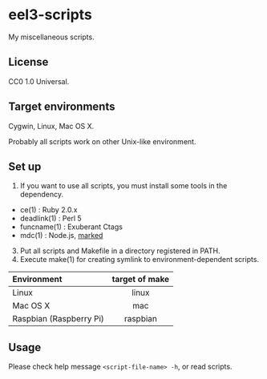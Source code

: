 eel3-scripts
============

My miscellaneous scripts.

License
-------

CC0 1.0 Universal.

Target environments
-------------------

Cygwin, Linux, Mac OS X.

Probably all scripts work on other Unix-like environment.

Set up
------

1. If you want to use all scripts, you must install some tools in the dependency.
  * ce(1) : Ruby 2.0.x
  * deadlink(1) : Perl 5
  * funcname(1) : Exuberant Ctags
  * mdc(1) : Node.js, [marked](https://github.com/chjj/marked "marked")
3. Put all scripts and Makefile in a directory registered in PATH.
4. Execute make(1) for creating symlink to environment-dependent scripts.

| Environment             | target of make |
|:------------------------|:--------------:|
| Linux                   | linux          |
| Mac OS X                | mac            |
| Raspbian (Raspberry Pi) | raspbian       |

Usage
-----

Please check help message `<script-file-name> -h`, or read scripts.
